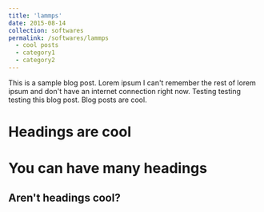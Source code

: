 ```yaml
---
title: 'lammps'
date: 2015-08-14
collection: softwares
permalink: /softwares/lammps
  - cool posts
  - category1
  - category2
---
```


This is a sample blog post. Lorem ipsum I can't remember the rest of lorem ipsum and don't have an internet connection right now. Testing testing testing this blog post. Blog posts are cool.

Headings are cool
======

You can have many headings
======

Aren't headings cool?
------